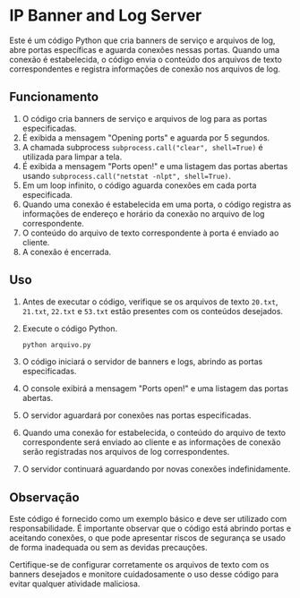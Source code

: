 # IP Banner and Log Server

Este é um código Python que cria banners de serviço e arquivos de log, abre portas específicas e aguarda conexões nessas portas. Quando uma conexão é estabelecida, o código envia o conteúdo dos arquivos de texto correspondentes e registra informações de conexão nos arquivos de log.

## Funcionamento

1. O código cria banners de serviço e arquivos de log para as portas especificadas.
2. É exibida a mensagem "Opening ports" e aguarda por 5 segundos.
3. A chamada subprocess `subprocess.call("clear", shell=True)` é utilizada para limpar a tela.
4. É exibida a mensagem "Ports open!" e uma listagem das portas abertas usando `subprocess.call("netstat -nlpt", shell=True)`.
5. Em um loop infinito, o código aguarda conexões em cada porta especificada.
6. Quando uma conexão é estabelecida em uma porta, o código registra as informações de endereço e horário da conexão no arquivo de log correspondente.
7. O conteúdo do arquivo de texto correspondente à porta é enviado ao cliente.
8. A conexão é encerrada.

## Uso

1. Antes de executar o código, verifique se os arquivos de texto `20.txt`, `21.txt`, `22.txt` e `53.txt` estão presentes com os conteúdos desejados.
2. Execute o código Python.

   ```bash
   python arquivo.py
   ```

3. O código iniciará o servidor de banners e logs, abrindo as portas especificadas.
4. O console exibirá a mensagem "Ports open!" e uma listagem das portas abertas.
5. O servidor aguardará por conexões nas portas especificadas.
6. Quando uma conexão for estabelecida, o conteúdo do arquivo de texto correspondente será enviado ao cliente e as informações de conexão serão registradas nos arquivos de log correspondentes.
7. O servidor continuará aguardando por novas conexões indefinidamente.

## Observação

Este código é fornecido como um exemplo básico e deve ser utilizado com responsabilidade. É importante observar que o código está abrindo portas e aceitando conexões, o que pode apresentar riscos de segurança se usado de forma inadequada ou sem as devidas precauções.

Certifique-se de configurar corretamente os arquivos de texto com os banners desejados e monitore cuidadosamente o uso desse código para evitar qualquer atividade maliciosa.